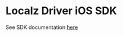 # Localz Driver iOS SDK

See SDK documentation [here](https://localz.github.io/localz-driver-sdk-docs)

